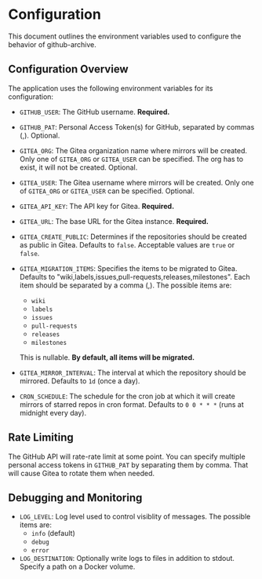# Configuration

This document outlines the environment variables used to configure the behavior of github-archive.

## Configuration Overview

The application uses the following environment variables for its configuration:

- `GITHUB_USER`: The GitHub username. **Required.**
- `GITHUB_PAT`: Personal Access Token(s) for GitHub, separated by commas (,). Optional.
- `GITEA_ORG`: The Gitea organization name where mirrors will be created. Only one of `GITEA_ORG` or `GITEA_USER` can be specified. The org has to exist, it will not be created. Optional.
- `GITEA_USER`: The Gitea username where mirrors will be created. Only one of `GITEA_ORG` or `GITEA_USER` can be specified. Optional.
- `GITEA_API_KEY`: The API key for Gitea. **Required.**
- `GITEA_URL`: The base URL for the Gitea instance. **Required.**
- `GITEA_CREATE_PUBLIC`: Determines if the repositories should be created as public in Gitea. Defaults to `false`. Acceptable values are `true` or `false`.
- `GITEA_MIGRATION_ITEMS`: Specifies the items to be migrated to Gitea. Defaults to "wiki,labels,issues,pull-requests,releases,milestones". Each item should be separated by a comma (,). The possible items are:

  - `wiki`
  - `labels`
  - `issues`
  - `pull-requests`
  - `releases`
  - `milestones`

  This is nullable. **By default, all items will be migrated.**

- `GITEA_MIRROR_INTERVAL`: The interval at which the repository should be mirrored. Defaults to `1d` (once a day).
- `CRON_SCHEDULE`: The schedule for the cron job at which it will create mirrors of starred repos in cron format. Defaults to `0 0 * * *` (runs at midnight every day).

## Rate Limiting

The GitHub API will rate-rate limit at some point. You can specify multiple personal access tokens in `GITHUB_PAT` by separating them by comma. That will cause Gitea to rotate them when needed.

## Debugging and Monitoring

- `LOG_LEVEL`: Log level used to control visiblity of messages. The possible items are:
  - `info` (default)
  - `debug`
  - `error`
- `LOG_DESTINATION`: Optionally write logs to files in addition to stdout. Specify a path on a Docker volume.
